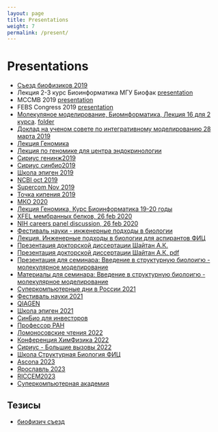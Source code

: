 ```yaml
---
layout: page
title: Presentations
weight: 7
permalink: /present/
---
```


# Presentations
- [Съезд биофизиков 2019](https://www.dropbox.com/s/5ah9d1ij4p1tzgx/shaytan_biophys_2019.pptx?dl=0)
- Лекция 2-3 курс Биоинформатика МГУ Биофак [presentation](https://www.dropbox.com/s/18fri9qonbq9nbf/lecture2-3.pptx?dl=0)
- MCCMB 2019 [presentation](https://www.dropbox.com/s/q7wjs4sl6268owv/shaytan_mccmb_2019.pptx?dl=0)
- FEBS Congress 2019 [presentation](https://www.dropbox.com/s/usavbspa0ru9hfs/shaytan_febs_new.pptx?dl=0)
- [Молекуляное моделирование, Биомнформатика, Лекция 16 для 2 курса](https://www.dropbox.com/s/71azg4j9hw8mpo4/Lecture16.ppt?dl=0). [folder](https://www.dropbox.com/sh/owb01q5b7bvbj7j/AADgLcaNbqgDtyZYay6X0OHQa?dl=0)
- [Доклад на ученом совете по интегративному моделированию 28 марта 2019](https://www.dropbox.com/s/n2pqwvxod7hfkzm/shaytan_uchsovet_28march.pptx?dl=0)
- [Лекция Геномика](https://www.dropbox.com/s/yg01kygxytsdnq4/2018-19_lecture22_genomics.pptx?dl=0)
- [Лекция по геномике для центра эндокринологии](https://www.dropbox.com/s/tt0xo8grj6q5wnr/genomic_data.pptx?dl=0)
- [Сириус генинж2019](https://www.dropbox.com/s/ttwbnemxbjd8dhd/GenEng_Lecture_SiriusFeb2019.pptx?dl=0)
- [Сириус синбио2019](https://www.dropbox.com/s/89ewowk3809zs7n/SynBio_Lecture_SiriusFeb2019.pptx?dl=0)
- [Школа эпиген 2019](https://www.dropbox.com/s/d0bf7c4kibh2oh1/shaytan_epigen_school_2019.pptx?dl=0)
- [NCBI oct 2019](https://www.dropbox.com/s/gxd4zg640x4nxz8/shaytan_2019.pptx?dl=0)
- [Supercom Nov 2019](https://www.dropbox.com/s/waqdl5gs27lttxf/shaytan_supercomp_2019.pptx?dl=0)
- [Точка кипения 2019](https://www.dropbox.com/s/56ozzzmhry1km42/shaytan.pptx?dl=0)
- [МКО 2020](https://www.dropbox.com/s/jlch7zh55n76g6f/shaytan_2020.pptx?dl=0)
- [Лекция Геномика, Курс Биоинформатика 19-20 годы](https://www.dropbox.com/s/jl6ouppao2h9sbg/2019-20_lecture16_genomics.pptx?dl=0)
- [XFEL мембранных белков, 26 feb 2020](https://www.dropbox.com/s/q1opvphqeo3hj73/serial_membr_xfel.pptx?dl=0)
- [NIH careers panel discussion, 26 feb 2020](https://www.dropbox.com/s/ido9fvr0qwvunop/shaytan_2020.pptx?dl=0)
- [Фестиваль науки - инженерные подходы в биологии](https://www.dropbox.com/s/ew90zhv4erp31v9/Shaytan_v2.pptx?dl=0)
- [Лекция. Инженерные подходы в биологии для аспирантов ФИЦ](https://www.dropbox.com/s/4rt70ke8362ahyb/EngMethods_1.pptx?dl=0)
- [Презентация докторской диссертации Шайтан А.К.](https://www.dropbox.com/s/s2gf5ljkm2ajrde/Presentation_final.pptx?dl=0)
- [Презентация докторской диссертации Шайтан А.К. pdf](https://www.dropbox.com/s/dc0w38lxcxnmmwp/presentation_final.pdf?dl=0)
- [Презентация для семинара: Введение в структурную биолоигю - молекулярное моделирование](https://www.dropbox.com/s/fsdx8f0ckvn9j0k/Molmod.ppt?dl=0)
- [Материалы для семинара: Введение в структурную биолоигю - молекулярное моделирование](https://www.dropbox.com/sh/owb01q5b7bvbj7j/AADgLcaNbqgDtyZYay6X0OHQa?dl=0)
- [Суперкомпьютерные дни в России 2021](https://www.dropbox.com/s/db5bkkk5u6oxvbu/shaytan_2021.pptx?dl=0)
- [Фестиваль науки 2021](https://www.dropbox.com/s/ksr16msjx9wiws3/Shaytan.pptx?dl=0)
- [QIAGEN](https://www.dropbox.com/s/4d20q0fex0g5kio/Shaytan.pptx?dl=0)
- [Школа эпиген 2021](https://www.dropbox.com/s/jfrmx9cjb8cqj43/shaytan_epigen_school_2021.pptx?dl=0)
- [СинБио для инвесторов](https://www.dropbox.com/s/rvaktqzswyci7jk/Lecture_synbio.pptx?dl=0)
- [Профессор РАН](https://www.dropbox.com/s/h4di4ekbj72u59l/shaytan_2022.pptx?dl=0)
- [Ломоносовские чтения 2022](https://www.dropbox.com/s/9fviq2am1clobbw/shaytan_2021.pptx?dl=0)
- [Конференция ХимФизика 2022](https://www.dropbox.com/s/eq6gqsjprbhzr6t/shaytan_2021.pptx?dl=0)
- [Сириус - Большие вызовы 2022](https://www.dropbox.com/s/7uo2a6k3vkanxrh/Shaytan_sirius2022.pptx?dl=0)
- [Школа Структурная Биология ФИЦ](https://www.dropbox.com/s/u9t2011m3cqpv5h/shaytan_2022.pptx?dl=0)
- [Ascona 2023](https://www.dropbox.com/s/a7xq9hhqrayoapd/shaytan_2023%20_to_show.pptx?dl=0)
- [Ярославль 2023](https://www.dropbox.com/s/9usa5raifkaic20/Shaytan_2023_to_show.pptx?dl=0)
- [RICCEM2023](https://www.dropbox.com/s/9l6581gw6xi25zp/shaytan_2023_to_show.pptx?dl=0)
- [Суперкомпьютерная академия](https://www.dropbox.com/scl/fi/8dohw08s7lbceej1aiz6r/Shaytan.pptx?rlkey=e3ril6ajmtlsp76chaxwc1a5c&dl=0)

## Тезисы
- [биофизич съезд](https://drive.google.com/file/d/1Sbvq-0tKhdbXvu4f_WldkGYGgihVN08g/view?usp=sharing)
